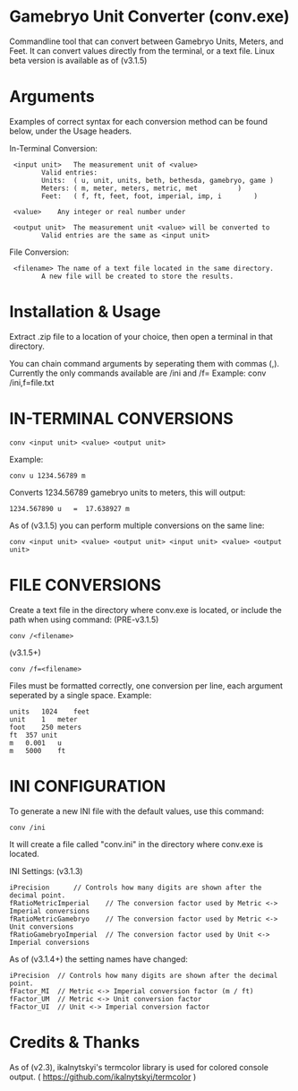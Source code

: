# Gamebryo Unit Converter (conv.exe)

 Commandline tool that can convert between Gamebryo Units, Meters, and Feet.
 It can convert values directly from the terminal, or a text file.
 Linux beta version is available as of (v3.1.5)


# Arguments
 Examples of correct syntax for each conversion method can be found below, under the Usage headers.
 
 In-Terminal Conversion:
 
	 <input unit>	The measurement unit of <value>
	 		Valid entries:
			Units:	( u, unit, units, beth, bethesda, gamebryo, game )
			Meters:	( m, meter, meters, metric, met 		 )
			Feet:	( f, ft, feet, foot, imperial, imp, i 		 )
			
	 <value>	Any integer or real number under 
			
	 <output unit>	The measurement unit <value> will be converted to
			Valid entries are the same as <input unit>
			
 File Conversion:
			
	 <filename>	The name of a text file located in the same directory.
			A new file will be created to store the results.


# Installation & Usage
Extract .zip file to a location of your choice, then open a terminal in that directory.

You can chain command arguments by seperating them with commas (,). 
Currently the only commands available are /ini and /f=<filename>
Example:
	conv /ini,f=file.txt


# IN-TERMINAL CONVERSIONS

	conv <input unit> <value> <output unit>
	
Example:
	
	conv u 1234.56789 m
	
Converts 1234.56789 gamebryo units to meters, this will output:

	1234.567890 u   =  17.638927 m

As of (v3.1.5) you can perform multiple conversions on the same line:

	conv <input unit> <value> <output unit> <input unit> <value> <output unit>
	

# FILE CONVERSIONS

Create a text file in the directory where conv.exe is located, or include the path when using command:
(PRE-v3.1.5)

 	conv /<filename>
	
(v3.1.5+)

	conv /f=<filename>
	
 Files must be formatted correctly, one conversion per line, each argument seperated by a single space.
 Example:
 
	units	1024	feet
	unit	1	meter
	foot	250	meters
	ft	357	unit
	m	0.001	u
	m	5000	ft


# INI CONFIGURATION

To generate a new INI file with the default values, use this command:

	conv /ini

It will create a file called "conv.ini" in the directory where conv.exe is located.

INI Settings: (v3.1.3)

	iPrecision		// Controls how many digits are shown after the decimal point.
	fRatioMetricImperial	// The conversion factor used by Metric <-> Imperial conversions
	fRatioMetricGamebryo	// The conversion factor used by Metric <-> Unit conversions
	fRatioGamebryoImperial	// The conversion factor used by Unit <-> Imperial conversions

As of (v3.1.4+) the setting names have changed:

	iPrecision	// Controls how many digits are shown after the decimal point.
	fFactor_MI	// Metric <-> Imperial conversion factor (m / ft)
	fFactor_UM	// Metric <-> Unit conversion factor
	fFactor_UI	// Unit <-> Imperial conversion factor
	
	
# Credits & Thanks
As of (v2.3), ikalnytskyi's termcolor library is used for colored console output. ( https://github.com/ikalnytskyi/termcolor )
